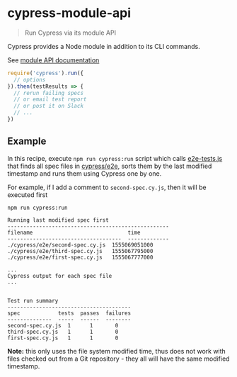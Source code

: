 # cypress-module-api
> Run Cypress via its module API

Cypress provides a Node module in addition to its CLI commands.

See [module API documentation](https://on.cypress.io/module-api)

```js
require('cypress').run({
  // options
}).then(testResults => {
  // rerun failing specs
  // or email test report
  // or post it on Slack
  // ...
})
```

## Example

In this recipe, execute `npm run cypress:run` script which calls [e2e-tests.js](e2e-tests.js) that finds all spec files in [cypress/e2e](cypress/e2e), sorts them by the last modified timestamp and runs them using Cypress one by one.

For example, if I add a comment to `second-spec.cy.js`, then it will be executed first

```
npm run cypress:run

Running last modified spec first
---------------------------------------------------
filename                              time
------------------------------------  -------------
./cypress/e2e/second-spec.cy.js  1555069051000
./cypress/e2e/third-spec.cy.js   1555067795000
./cypress/e2e/first-spec.cy.js   1555067777000

...
Cypress output for each spec file
...


Test run summary
---------------------------------------
spec            tests  passes  failures
--------------  -----  ------  --------
second-spec.cy.js  1      1       0
third-spec.cy.js   1      1       0
first-spec.cy.js   1      1       0
```

**Note:** this only uses the file system modified time, thus does not work with files checked out from a Git repository - they all will have the same modified timestamp.
